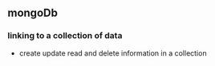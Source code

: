 ## mongoDb
### linking to a collection of data
- create update read and delete information in a collection
